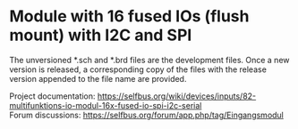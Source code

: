 <h1>Module with 16 fused IOs (flush mount) with I2C and SPI</h1>

The unversioned *.sch and *.brd files are the development files. 
Once a new version is released, a corresponding copy of the files with the release version appended to the file name are provided. 

Project documentation: https://selfbus.org/wiki/devices/inputs/82-multifunktions-io-modul-16x-fused-io-spi-i2c-serial</br>
Forum discussions: https://selfbus.org/forum/app.php/tag/Eingangsmodul